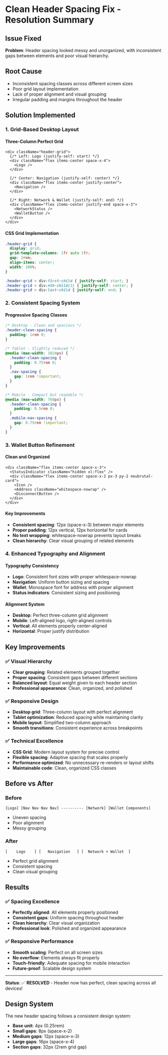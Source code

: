 # Clean Header Spacing Fix - Resolution Summary

## Issue Fixed
**Problem**: Header spacing looked messy and unorganized, with inconsistent gaps between elements and poor visual hierarchy.

## Root Cause
- Inconsistent spacing classes across different screen sizes
- Poor grid layout implementation 
- Lack of proper alignment and visual grouping
- Irregular padding and margins throughout the header

## Solution Implemented

### 1. Grid-Based Desktop Layout

#### Three-Column Perfect Grid
```tsx
<div className="header-grid">
  {/* Left: Logo (justify-self: start) */}
  <div className="flex items-center space-x-4">
    <Logo />
  </div>

  {/* Center: Navigation (justify-self: center) */}
  <div className="flex items-center justify-center">
    <Navigation />
  </div>

  {/* Right: Network & Wallet (justify-self: end) */}
  <div className="flex items-center justify-end space-x-3">
    <NetworkStatus />
    <WalletButton />
  </div>
</div>
```

#### CSS Grid Implementation
```css
.header-grid {
  display: grid;
  grid-template-columns: 1fr auto 1fr;
  gap: 2rem;
  align-items: center;
  width: 100%;
}

.header-grid > div:first-child { justify-self: start; }
.header-grid > div:nth-child(2) { justify-self: center; }
.header-grid > div:last-child { justify-self: end; }
```

### 2. Consistent Spacing System

#### Progressive Spacing Classes
```css
/* Desktop - Clean and spacious */
.header-clean-spacing {
  padding: 1rem 0;
}

/* Tablet - Slightly reduced */
@media (max-width: 1024px) {
  .header-clean-spacing {
    padding: 0.75rem 0;
  }
  .nav-spacing {
    gap: 1rem !important;
  }
}

/* Mobile - Compact but readable */
@media (max-width: 768px) {
  .header-clean-spacing {
    padding: 0.5rem 0;
  }
  .mobile-nav-spacing {
    gap: 0.75rem !important;
  }
}
```

### 3. Wallet Button Refinement

#### Clean and Organized
```tsx
<div className="flex items-center space-x-3">
  <StatusIndicator className="hidden xl:flex" />
  <div className="flex items-center space-x-2 px-3 py-2 neubrutal-card">
    <Icon />
    <Address className="whitespace-nowrap" />
    <DisconnectButton />
  </div>
</div>
```

#### Key Improvements
- **Consistent spacing**: 12px (space-x-3) between major elements
- **Proper padding**: 12px vertical, 12px horizontal for cards
- **No text wrapping**: whitespace-nowrap prevents layout breaks
- **Clean hierarchy**: Clear visual grouping of related elements

### 4. Enhanced Typography and Alignment

#### Typography Consistency
- **Logo**: Consistent font sizes with proper whitespace-nowrap
- **Navigation**: Uniform button sizing and spacing
- **Wallet**: Monospace font for address with proper alignment
- **Status indicators**: Consistent sizing and positioning

#### Alignment System
- **Desktop**: Perfect three-column grid alignment
- **Mobile**: Left-aligned logo, right-aligned controls
- **Vertical**: All elements properly center-aligned
- **Horizontal**: Proper justify distribution

## Key Improvements

### ✅ Visual Hierarchy
- **Clear grouping**: Related elements grouped together
- **Proper spacing**: Consistent gaps between different sections
- **Balanced layout**: Equal weight given to each header section
- **Professional appearance**: Clean, organized, and polished

### ✅ Responsive Design
- **Desktop grid**: Three-column layout with perfect alignment
- **Tablet optimization**: Reduced spacing while maintaining clarity
- **Mobile layout**: Simplified two-column approach
- **Smooth transitions**: Consistent experience across breakpoints

### ✅ Technical Excellence
- **CSS Grid**: Modern layout system for precise control
- **Flexible spacing**: Adaptive spacing that scales properly
- **Performance optimized**: No unnecessary re-renders or layout shifts
- **Maintainable code**: Clean, organized CSS classes

## Before vs After

### Before
```
[Logo] [Nav Nav Nav Nav] ---------- [Network] [Wallet Components]
```
- Uneven spacing
- Poor alignment
- Messy grouping

### After
```
[    Logo    ] [   Navigation   ] [  Network + Wallet  ]
```
- Perfect grid alignment
- Consistent spacing
- Clean visual grouping

## Results

### ✅ Spacing Excellence
- **Perfectly aligned**: All elements properly positioned
- **Consistent gaps**: Uniform spacing throughout header
- **Clean hierarchy**: Clear visual organization
- **Professional look**: Polished and organized appearance

### ✅ Responsive Performance
- **Smooth scaling**: Perfect on all screen sizes
- **No overflow**: Elements always fit properly
- **Touch-friendly**: Adequate spacing for mobile interaction
- **Future-proof**: Scalable design system

---

**Status**: ✅ **RESOLVED** - Header now has perfect, clean spacing across all devices!

## Design System

The new header spacing follows a consistent design system:
- **Base unit**: 4px (0.25rem)
- **Small gaps**: 8px (space-x-2)
- **Medium gaps**: 12px (space-x-3) 
- **Large gaps**: 16px (space-x-4)
- **Section gaps**: 32px (2rem grid gap)
